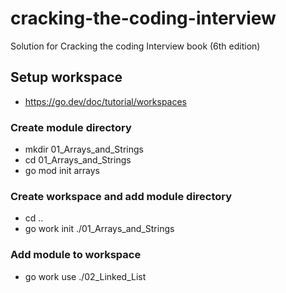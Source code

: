 # cracking-the-coding-interview
Solution for Cracking the coding Interview book (6th edition)
## Setup workspace
- https://go.dev/doc/tutorial/workspaces
### Create module directory
- mkdir 01_Arrays_and_Strings
- cd 01_Arrays_and_Strings
- go mod init arrays
### Create workspace and add module directory
- cd ..
- go work init ./01_Arrays_and_Strings

### Add module to workspace
- go work use ./02_Linked_List